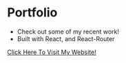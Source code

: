 # Portfolio

- Check out some of my recent work!
- Built with React, and React-Router

[Click Here To Visit My Website!](https://benjaminhayek.herokuapp.com)
